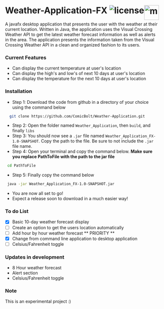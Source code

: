# Weather-Application-FX ![license](https://img.shields.io/badge/license-MIT-blue)  <img style="float: right;" src="https://i.pinimg.com/originals/77/0b/80/770b805d5c99c7931366c2e84e88f251.png" alt=moon width="48" height="48">

A javafx desktop application that presents the user with the weather at 
their current location. Written in Java, the application 
uses the Visual Crossing Weather API to get the latest weather 
forecast information as well as alerts in the area. The application presents
the information taken from the Visual Crossing Weather API in a clean 
and organized fashion to its users.

### Current Features
- Can display the current temperature at user's location
- Can display the high's and low's of next 10 days at user's location
- Can display the temperature for the next 10 days at user's location

### Installation
- Step 1: Download the code from github in a directory of your choice 
  using the command below
```bash
  git clone https://github.com/ComicBolt/Weather-Application.git
```
- Step 2: Open the folder named `Weather_Application`, then `build`, and finally `libs`
- Step 3: You should now see a `.jar` file named `Weather_Application_FX-1.0-SNAPSHOT`. Copy the path to the file. 
Be sure to not include the `.jar` file name.
- Step 4: Open your terminal and copy the command below. **Make sure you replace PathToFile with the path to the jar file**
 ```bash
  cd PathToFile
```
- Step 5: Finally copy the command below 
 ```bash
  java -jar Weather_Application_FX-1.0-SNAPSHOT.jar
```

- You are now all set to go!
- Expect a release soon to download in a much easier way!



### To do List

- [x] Basic 10-day weather forecast display
- [ ] Create an option to get the users location automatically
- [ ] Add hour by hour weather forecast ** PRIORITY **
- [x] Change from command line application to desktop application
- [ ] Celsius/Fahrenheit toggle

### Updates in development
- 8 Hour weather forecast
- Alert section
- Celsius/Fahrenheit toggle

### Note
This is an experimental project :)

